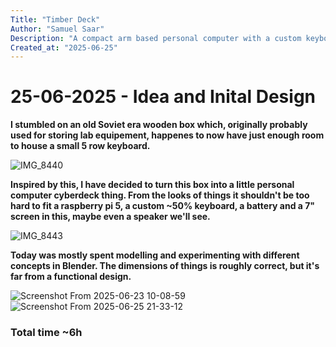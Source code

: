 ```yaml
---
Title: "Timber Deck"
Author: "Samuel Saar"
Description: "A compact arm based personal computer with a custom keyboard built inside a wooden box"
Created_at: "2025-06-25"
---
```


# 25-06-2025 - Idea and Inital Design

**I stumbled on an old Soviet era wooden box which, originally probably used for storing lab equipement, happenes to now have just enough room to house a small 5 row keyboard.**

![IMG_8440](https://github.com/user-attachments/assets/d2d84883-6683-4bb0-9646-cac92f5b9bb4)



**Inspired by this, I have decided to turn this box into a little personal computer cyberdeck thing. From the looks of things it shouldn't be too hard to fit a raspberry pi 5, a custom ~50% keyboard, a battery and a 7" screen in this, maybe even a speaker we'll see.**

![IMG_8443](https://github.com/user-attachments/assets/eab4b392-5da6-429c-8c8f-80e3b0d85a59)



**Today was mostly spent modelling and experimenting with different concepts in Blender. The dimensions of things is roughly correct, but it's far from a functional design.**

![Screenshot From 2025-06-23 10-08-59](https://github.com/user-attachments/assets/9e03b1c5-d571-4bc1-9e4c-d81140613740)
![Screenshot From 2025-06-25 21-33-12](https://github.com/user-attachments/assets/f81db2e8-68ff-4bb6-beae-5d34ec129f85)


### Total time **~6h**

